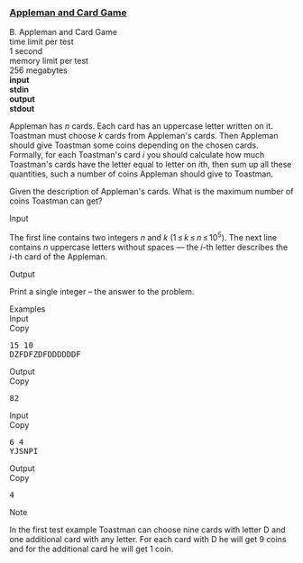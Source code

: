 <h3><a href="https://codeforces.com/contest/462/problem/B" target="_blank" rel="noopener noreferrer">Appleman and Card Game</a></h3>

<div class="header"><div class="title">B. Appleman and Card Game</div><div class="time-limit"><div class="property-title">time limit per test</div>1 second</div><div class="memory-limit"><div class="property-title">memory limit per test</div>256 megabytes</div><div class="input-file input-standard" style="font-weight: bold"><div class="property-title">input</div>stdin</div><div class="output-file output-standard" style="font-weight: bold"><div class="property-title">output</div>stdout</div></div><div><p>Appleman has <span class="tex-span"><i>n</i></span> cards. Each card has an uppercase letter written on it. Toastman must choose <span class="tex-span"><i>k</i></span> cards from Appleman's cards. Then Appleman should give Toastman some coins depending on the chosen cards. Formally, for each Toastman's card <span class="tex-span"><i>i</i></span> you should calculate how much Toastman's cards have the letter equal to letter on <span class="tex-span"><i>i</i></span>th, then sum up all these quantities, such a number of coins Appleman should give to Toastman.</p><p>Given the description of Appleman's cards. What is the maximum number of coins Toastman can get?</p></div><div class="input-specification"><div class="section-title">Input</div><p>The first line contains two integers <span class="tex-span"><i>n</i></span> and <span class="tex-span"><i>k</i></span> (<span class="tex-span">1 ≤ <i>k</i> ≤ <i>n</i> ≤ 10<sup class="upper-index">5</sup></span>). The next line contains <span class="tex-span"><i>n</i></span> uppercase letters without spaces — the <span class="tex-span"><i>i</i></span>-th letter describes the <span class="tex-span"><i>i</i></span>-th card of the Appleman.</p></div><div class="output-specification"><div class="section-title">Output</div><p>Print a single integer – the answer to the problem.</p></div><div class="sample-tests"><div class="section-title">Examples</div><div class="sample-test"><div class="input"><div class="title">Input<div title="Copy" data-clipboard-target="#id0011184326219107554" id="id006416564622253854" class="input-output-copier">Copy</div></div><pre id="id0011184326219107554">15 10<br>DZFDFZDFDDDDDDF<br></pre></div><div class="output"><div class="title">Output<div title="Copy" data-clipboard-target="#id008527762157274105" id="id005870342144261486" class="input-output-copier">Copy</div></div><pre id="id008527762157274105">82<br></pre></div><div class="input"><div class="title">Input<div title="Copy" data-clipboard-target="#id00699470281179009" id="id00026163594748360608" class="input-output-copier">Copy</div></div><pre id="id00699470281179009">6 4<br>YJSNPI<br></pre></div><div class="output"><div class="title">Output<div title="Copy" data-clipboard-target="#id007070665362422901" id="id008515854374002272" class="input-output-copier">Copy</div></div><pre id="id007070665362422901">4<br></pre></div></div></div><div class="note"><div class="section-title">Note</div><p>In the first test example Toastman can choose nine cards with letter <span class="tex-font-style-tt">D</span> and one additional card with any letter. For each card with <span class="tex-font-style-tt">D</span> he will get 9 coins and for the additional card he will get 1 coin.</p></div>